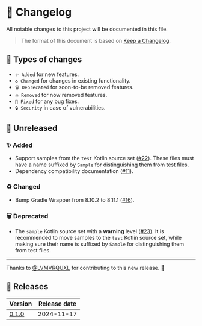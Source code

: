 # 🔄 Changelog

All notable changes to this project will be documented in this file.

> The format of this document is based on
> [Keep a Changelog](https://keepachangelog.com/en/1.1.0).

## 🤔 Types of changes

- `✨ Added` for new features.
- `♻️ Changed` for changes in existing functionality.
- `🗑️ Deprecated` for soon-to-be removed features.
- `🔥 Removed` for now removed features.
- `🐛 Fixed` for any bug fixes.
- `🔒 Security` in case of vulnerabilities.

## 🚧 Unreleased

### ✨ Added

- Support samples from the `test` Kotlin source set ([#22]). These files must
  have a name suffixed by `Sample` for distinguishing them from test files.
- Dependency compatibility documentation ([#11]).

### ♻️ Changed

- Bump Gradle Wrapper from 8.10.2 to 8.11.1 ([#16]).

### 🗑️ Deprecated

- The `sample` Kotlin source set with a **warning** level ([#23]). It is
  recommended to move samples to the `test` Kotlin source set, while making sure
  their name is suffixed by `Sample` for distinguishing them from test files.

---

Thanks to [@LVMVRQUXL] for contributing to this new release. 🙏

[@LVMVRQUXL]: https://github.com/LVMVRQUXL
[#11]: https://github.com/kotools/samples/issues/11
[#16]: https://github.com/kotools/samples/pull/16
[#22]: https://github.com/kotools/samples/issues/22
[#23]: https://github.com/kotools/samples/issues/23

## 🔖 Releases

| Version | Release date |
|---------|--------------|
| [0.1.0] | 2024-11-17   |

[0.1.0]: https://github.com/kotools/samples/releases/tag/0.1.0
